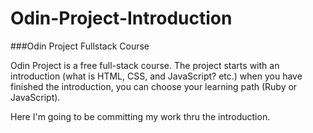 # Odin-Project-Introduction

###Odin Project Fullstack Course

Odin Project is a free full-stack course. The project starts with an introduction (what is HTML, CSS, and JavaScript? etc.) 
when you have finished the introduction, you can choose your learning path (Ruby or JavaScript).

Here I'm going to be committing my work thru the introduction.
